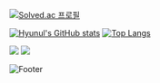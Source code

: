 [![Solved.ac
프로필](http://mazassumnida.wtf/api/v2/generate_badge?boj=jungwj1023)](https://solved.ac/jungwj1023)


[![Hyunul's GitHub stats](https://github-readme-stats.vercel.app/api?username=Hyunul)](https://github.com/Hyunul/github-readme-stats) [![Top Langs](https://github-readme-stats.vercel.app/api/top-langs/?username=Hyunul&layout=compact)](https://github.com/Hyunul/github-readme-stats)

<img src="https://img.shields.io/badge/python-#3776AB?style=flat-square&logo=Python&logoColor=white"/>
<img src="https://img.shields.io/badge/TensorFlow-#FF6F00?style=flat-square&logo=TensorFlow&logoColor=white"/>


![Footer](https://capsule-render.vercel.app/api?type=waving&color=auto&height=200&section=footer)
